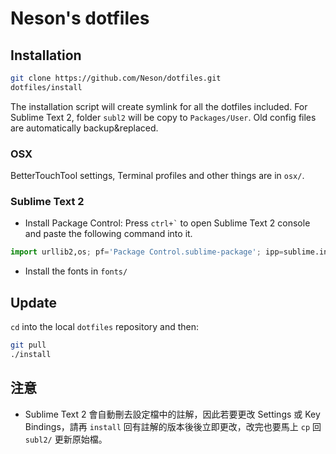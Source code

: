 Neson's dotfiles
================

## Installation

```bash
git clone https://github.com/Neson/dotfiles.git
dotfiles/install
```
The installation script will create symlink for all the dotfiles included.
For Sublime Text 2, folder `subl2` will be copy to `Packages/User`.
Old config files are automatically backup&replaced.

### OSX

BetterTouchTool settings, Terminal profiles and other things are in `osx/`.

### Sublime Text 2

* Install Package Control:
  Press `` ctrl+` `` to open Sublime Text 2 console and paste the following command into it.

```python
import urllib2,os; pf='Package Control.sublime-package'; ipp=sublime.installed_packages_path(); os.makedirs(ipp) if not os.path.exists(ipp) else None; urllib2.install_opener(urllib2.build_opener(urllib2.ProxyHandler())); open(os.path.join(ipp,pf),'wb').write(urllib2.urlopen('http://sublime.wbond.net/'+pf.replace(' ','%20')).read()); print('Please restart Sublime Text to finish installation')
```

* Install the fonts in `fonts/`

## Update

`cd` into the local `dotfiles` repository and then:
```bash
git pull
./install
```

## 注意

* Sublime Text 2 會自動刪去設定檔中的註解，因此若要更改 Settings 或 Key Bindings，請再 `install` 回有註解的版本後後立即更改，改完也要馬上 `cp` 回 `subl2/` 更新原始檔。
